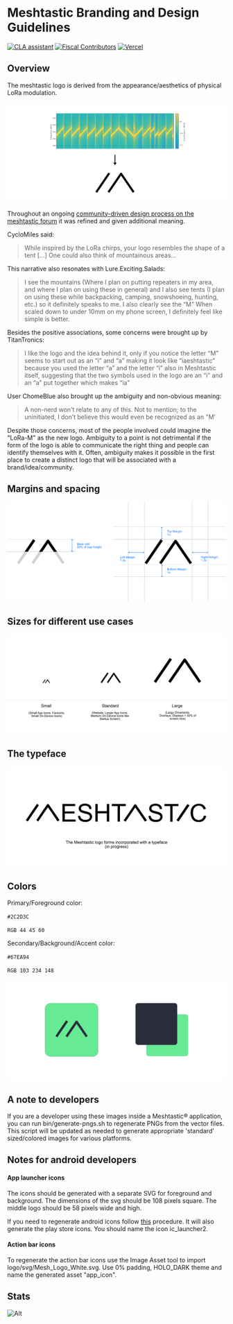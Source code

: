 # Meshtastic Branding and Design Guidelines

[![CLA assistant](https://cla-assistant.io/readme/badge/meshtastic/design)](https://cla-assistant.io/meshtastic/design)
[![Fiscal Contributors](https://opencollective.com/meshtastic/tiers/badge.svg?label=Fiscal%20Contributors&color=deeppink)](https://opencollective.com/meshtastic/)
[![Vercel](https://img.shields.io/static/v1?label=Powered%20by&message=Vercel&style=flat&logo=vercel&color=000000)](https://vercel.com?utm_source=meshtastic&utm_campaign=oss)

## Overview

The meshtastic logo is derived from the appearance/aesthetics of physical LoRa modulation.

![Idea](styleguide/idea.png)

Throughout an ongoing [community-driven design process on the meshtastic forum](https://meshtastic.discourse.group/t/design-guideline-logo/2022/41) it was refined and given additional meaning.

CycloMiles said:

> While inspired by the LoRa chirps, your logo resembles the shape of a tent [...] One could also think of mountainous areas…

This narrative also resonates with Lure.Exciting.Salads:

> I see the mountains (Where I plan on putting repeaters in my area, and where I plan on using these in general) and I also see tents (I plan on using these while backpacking, camping, snowshoeing, hunting, etc.) so it definitely speaks to me. I also clearly see the “M”
> When scaled down to under 10mm on my phone screen, I definitely feel like simple is better.

Besides the positive associations, some concerns were brought up by TitanTronics:

> I like the logo and the idea behind it, only if you notice the letter “M” seems to start out as an “i” and “a” making it look like “iaeshtastic” because you used the letter “a” and the letter “i” also in Meshtastic itself, suggesting that the two symbols used in the logo are an “i” and an “a” put together which makes “ia”

User ChomeBlue also brought up the ambiguity and non-obvious meaning:

> A non-nerd won’t relate to any of this. Not to mention; to the uninitiated, I don’t believe this would even be recognized as an "M’

Despite those concerns, most of the people involved could imagine the "LoRa-M" as the new logo. Ambiguity to a point is not detrimental if the form of the logo is able to communicate the right thing and people can identify themselves with it. Often, ambiguity makes it possible in the first place to create a distinct logo that will be associated with a brand/idea/community.

## Margins and spacing

![Margins](styleguide/margins.png)

## Sizes for different use cases

![Sizes](styleguide/sizes.png)

## The typeface

![Typeface](styleguide/typeface.png)

## Colors

Primary/Foreground color:

`#2C2D3C`

`RGB 44 45 60`

Secondary/Background/Accent color:

`#67EA94`

`RGB 103 234 148`

![Colors](styleguide/colors.png)

## A note to developers

If you are a developer using these images inside a Meshtastic® application, you can run bin/generate-pngs.sh to regenerate PNGs from the vector files. This script will be updated as needed to generate appropriate
'standard' sized/colored images for various platforms.

## Notes for android developers

#### App launcher icons

The icons should be generated with a separate SVG for foreground and background. The dimensions of the svg should be 108 pixels square. The middle logo should be 58 pixels wide and high.

If you need to regenerate android icons follow [this](https://developer.android.com/studio/write/image-asset-studio#create-adaptive) procedure. It will also generate the play store icons. You should name the icon ic_launcher2.

#### Action bar icons

To regenerate the action bar icons use the Image Asset tool to import logo/svg/Mesh_Logo_White.svg. Use 0% padding, HOLO_DARK theme and name the generated asset "app_icon".

## Stats

![Alt](https://repobeats.axiom.co/api/embed/cd8056aa297d3b18d3082f0116e6b36e30860ebd.svg "Repobeats analytics image")
